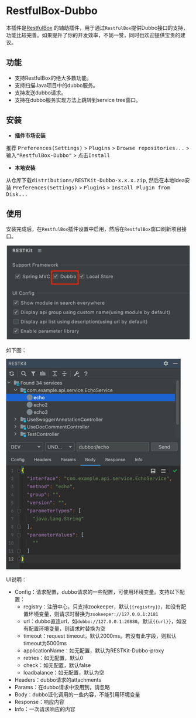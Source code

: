 # RestfulBox-Dubbo

本插件是[RestfulBox](https://plugins.jetbrains.com/plugin/14723-restfulbox) 的辅助插件，用于通过`RestfulBox`提供Dubbo接口的支持，功能比较完善。如果提升了你的开发效率，不妨一赞，同时也欢迎提供宝贵的建议。

## 功能
- 支持RestfulBox的绝大多数功能。
- 支持扫描Java项目中的dubbo服务。
- 支持发送dubbo请求。
- 支持在dubbo服务实现方法上跳转到service tree窗口。

## 安装
- **插件市场安装**

推荐 <kbd>Preferences(Settings)</kbd> > <kbd>Plugins</kbd> > <kbd>Browse repositories...</kbd> > <kbd>输入"RestfulBox-Dubbo"</kbd> > <kbd>点击Install</kbd>

- **本地安装**

从仓库下载<kbd>distributions/RESTKit-Dubbo-x.x.x.zip</kbd>, 然后在本地Idea安装 <kbd>Preferences(Settings)</kbd> > <kbd>Plugins</kbd> > <kbd>Install Plugin from Disk...</kbd>

## 使用
安装完成后，在`RestfulBox`插件设置中启用，然后在`RestfulBox`窗口刷新项目接口。

![enable](./.images/setting.png)

如下图：

![plugin](./.images/plugin.png)

UI说明：

- Config：请求配置，dubbo请求的一些配置，可使用环境变量。支持以下配置：
    - registry：注册中心，只支持zookeeper，默认`{{registry}}`，如没有配置环境变量，则请求时替换为`zookeeper://127.0.0.1:2181`
    - url：dubbo直连url，如`dubbo://127.0.0.1:20880`。默认`{{url}}`，如没有配置环境变量，则请求时替换为空
    - timeout：request timeout，默认2000ms。若没有此字段，则默认timeout为5000ms
    - applicationName：如无配置，默认为RESTKit-Dubbo-proxy
    - retries：如无配置，默认0
    - check：如无配置，默认false
    - loadbalance：如无配置，默认为空
- Headers：dubbo请求的attachments
- Params：在dubbo请求中没用到，请忽略
- Body：dubbo泛化调用的一些内容，不能引用环境变量
- Response：响应内容
- Info：一次请求响应的内容